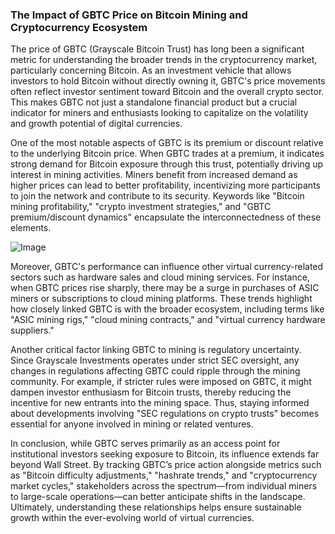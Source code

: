 ### The Impact of GBTC Price on Bitcoin Mining and Cryptocurrency Ecosystem

The price of GBTC (Grayscale Bitcoin Trust) has long been a significant metric for understanding the broader trends in the cryptocurrency market, particularly concerning Bitcoin. As an investment vehicle that allows investors to hold Bitcoin without directly owning it, GBTC's price movements often reflect investor sentiment toward Bitcoin and the overall crypto sector. This makes GBTC not just a standalone financial product but a crucial indicator for miners and enthusiasts looking to capitalize on the volatility and growth potential of digital currencies.

One of the most notable aspects of GBTC is its premium or discount relative to the underlying Bitcoin price. When GBTC trades at a premium, it indicates strong demand for Bitcoin exposure through this trust, potentially driving up interest in mining activities. Miners benefit from increased demand as higher prices can lead to better profitability, incentivizing more participants to join the network and contribute to its security. Keywords like "Bitcoin mining profitability," "crypto investment strategies," and "GBTC premium/discount dynamics" encapsulate the interconnectedness of these elements.

![Image](https://github.com/user-attachments/assets/31692037-0104-4703-abd1-696b6a7dd41b)

Moreover, GBTC's performance can influence other virtual currency-related sectors such as hardware sales and cloud mining services. For instance, when GBTC prices rise sharply, there may be a surge in purchases of ASIC miners or subscriptions to cloud mining platforms. These trends highlight how closely linked GBTC is with the broader ecosystem, including terms like "ASIC mining rigs," "cloud mining contracts," and "virtual currency hardware suppliers."

Another critical factor linking GBTC to mining is regulatory uncertainty. Since Grayscale Investments operates under strict SEC oversight, any changes in regulations affecting GBTC could ripple through the mining community. For example, if stricter rules were imposed on GBTC, it might dampen investor enthusiasm for Bitcoin trusts, thereby reducing the incentive for new entrants into the mining space. Thus, staying informed about developments involving "SEC regulations on crypto trusts" becomes essential for anyone involved in mining or related ventures.

In conclusion, while GBTC serves primarily as an access point for institutional investors seeking exposure to Bitcoin, its influence extends far beyond Wall Street. By tracking GBTC’s price action alongside metrics such as "Bitcoin difficulty adjustments," "hashrate trends," and "cryptocurrency market cycles," stakeholders across the spectrum—from individual miners to large-scale operations—can better anticipate shifts in the landscape. Ultimately, understanding these relationships helps ensure sustainable growth within the ever-evolving world of virtual currencies.